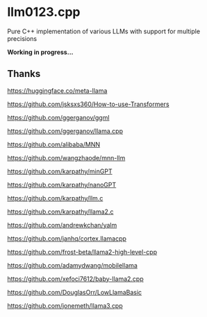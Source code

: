 # llm0123.cpp
Pure C++ implementation of various LLMs with support for multiple precisions

**Working in progress...**



## Thanks
https://huggingface.co/meta-llama

https://github.com/jsksxs360/How-to-use-Transformers

https://github.com/ggerganov/ggml

https://github.com/ggerganov/llama.cpp

https://github.com/alibaba/MNN

https://github.com/wangzhaode/mnn-llm

https://github.com/karpathy/minGPT

https://github.com/karpathy/nanoGPT

https://github.com/karpathy/llm.c

https://github.com/karpathy/llama2.c

https://github.com/andrewkchan/yalm

https://github.com/janhq/cortex.llamacpp

https://github.com/frost-beta/llama2-high-level-cpp

https://github.com/adamydwang/mobilellama

https://github.com/xefoci7612/baby-llama2.cpp

https://github.com/DouglasOrr/LowLlamaBasic

https://github.com/jonemeth/llama3.cpp



